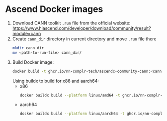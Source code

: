 # Ascend Docker images

1. Download CANN toolkit `.run` file from the official website: https://www.hiascend.com/developer/download/community/result?module=cann
1. Create `cann_dir` directory in current directory and move `.run` file there
   ```bash
   mkdir cann_dir
   mv <path-to-run-file> cann_dir/
   ```
1. Build Docker image:
   ```bash
   docker build -t ghcr.io/nn-complr-tech/ascendc-community-cann:<cann-version> -f ascend.Dockerfile . --build-arg CANN_VERSION="<cann-version>"
   ```
   Using buildx to build for x86 and aarch64:
   - x86
     ```bash
     docker buildx build --platform linux/amd64 -t ghcr.io/nn-complr-tech/ascendc-community-cann:<cann-version>-x86_64 -f ascend.Dockerfile . --build-arg CANN_VERSION="<cann-version>" --load
     ```
   - aarch64
     ```bash
     docker buildx build --platform linux/aarch64 -t ghcr.io/nn-complr-tech/ascendc-community-cann:<cann-version>-aarch64 -f ascend.Dockerfile . --build-arg CANN_VERSION="<cann-version>" --load
     ```
